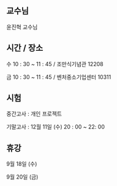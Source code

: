 ## 교수님
윤진혁 교수님

## 시간 / 장소
수 10 : 30 ~ 11 : 45 / 조만식기념관 12208

금 10 : 30 ~ 11 : 45 / 벤처중소기업센터 10311

## 시험
중간고사 : 개인 프로젝트

기말고사 : 12월 11일 (수) 20 : 00 ~ 22: 00

## 휴강
9월 18일 (수)

9월 20일 (금)
